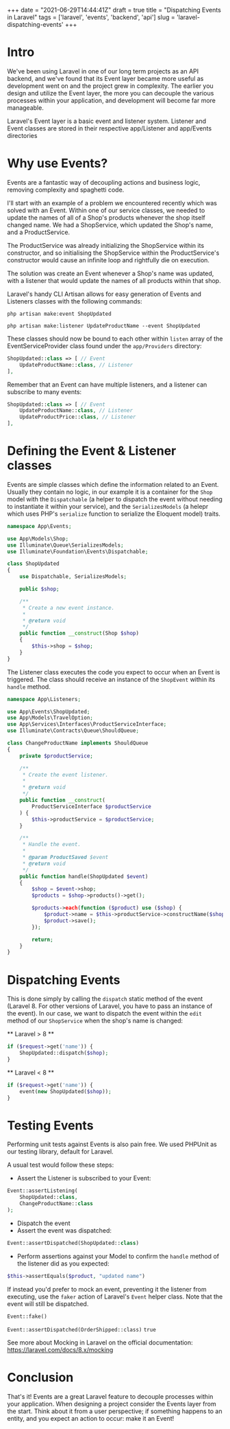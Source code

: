 +++
date = "2021-06-29T14:44:41Z"
draft = true
title = "Dispatching Events in Laravel"
tags  = ['laravel', 'events', 'backend', 'api']
slug  = 'laravel-dispatching-events'
+++

# Intro

We've been using Laravel in one of our long term projects as an API backend, and we've found that its Event layer became more useful as development went on and the project grew in complexity. The earlier you design and utilize the Event layer, the more you can decouple the various processes within your application, and development will become far more manageable.

Laravel's Event layer is a basic event and listener system. Listener and Event classes are stored in their respective app/Listener and app/Events directories

# Why use Events?

Events are a fantastic way of decoupling actions and business logic, removing complexity and spaghetti code. 

I'll start with an example of a problem we encountered recently which was solved with an Event. Within one of our service classes, we needed to update the names of all of a Shop's products whenever the shop itself changed name. We had a ShopService, which updated the Shop's name, and a ProductService. 

The ProductService was already initializing the ShopService within its constructor, and so initialising the ShopService within the ProductService's constructor would cause an infinite loop and rightfully die on execution.

The solution was create an Event whenever a Shop's name was updated, with a listener that would update the names of all products within that shop. 

Laravel's handy CLI Artisan allows for easy generation of Events and Listeners classes with the following commands:

`php artisan make:event ShopUpdated`

`php artisan make:listener UpdateProductName --event ShopUpdated`

These classes should now be bound to each other within `listen` array of the EventServiceProvider class found under the `app/Providers` directory:

```php
ShopUpdated::class => [ // Event
    UpdateProductName::class, // Listener
],
```

Remember that an Event can have multiple listeners, and a listener can subscribe to many events:

```php
ShopUpdated::class => [ // Event
    UpdateProductName::class, // Listener
    UpdateProductPrice::class, // Listener
],
```

# Defining the Event & Listener classes

Events are simple classes which define the information related to an Event. Usually they contain no logic, in our example it is a container for the `Shop` model with the `Dispatchable` (a helper to dispatch the event without needing to instantiate it within your service), and the `SerializesModels` (a helepr which uses PHP's `serialize` function to serialize the Eloquent model) traits.


```php
namespace App\Events;

use App\Models\Shop;
use Illuminate\Queue\SerializesModels;
use Illuminate\Foundation\Events\Dispatchable;

class ShopUpdated
{
    use Dispatchable, SerializesModels;

    public $shop;

    /**
     * Create a new event instance.
     *
     * @return void
     */
    public function __construct(Shop $shop)
    {
        $this->shop = $shop;
    }
}
```

The Listener class executes the code you expect to occur when an Event is triggered. The class should receive an instance of the `ShopEvent` within its `handle` method.


```php
namespace App\Listeners;

use App\Events\ShopUpdated;
use App\Models\TravelOption;
use App\Services\Interfaces\ProductServiceInterface;
use Illuminate\Contracts\Queue\ShouldQueue;

class ChangeProductName implements ShouldQueue
{
    private $productService;

    /**
     * Create the event listener.
     *
     * @return void
     */
    public function __construct(
        ProductServiceInterface $productService
    ) {
        $this->productService = $productService;
    }

    /**
     * Handle the event.
     *
     * @param ProductSaved $event
     * @return void
     */
    public function handle(ShopUpdated $event)
    {
        $shop = $event->shop;
        $products = $shop->products()->get();

        $products->each(function ($product) use ($shop) {
            $product->name = $this->productService->constructName($shop);
            $product->save();
        });

        return;
    }
}
```

# Dispatching Events

This is done simply by calling the `dispatch` static method of the event (Laravel 8. For other versions of Laravel, you have to pass an instance of the event). In our case, we want to dispatch the event within the `edit` method of our `ShopService` when the shop's name is changed:


** Laravel > 8 **
```php
if ($request->get('name')) {
    ShopUpdated::dispatch($shop);        
}
```

** Laravel < 8 **
```php
if ($request->get('name')) {
    event(new ShopUpdated($shop));
}
```

# Testing Events

Performing unit tests against Events is also pain free. We used PHPUnit as our testing library, default for Laravel. 

A usual test would follow these steps:

* Assert the Listener is subscribed to your Event:
```php
Event::assertListening(
    ShopUpdated::class,
    ChangeProductName::class
);
```

* Dispatch the event
* Assert the event was dispatched:
```php
Event::assertDispatched(ShopUpdated::class)
```

* Perform assertions against your Model to confirm the `handle` method of the listener did as you expected:
```php
$this->assertEquals($product, "updated name")
```

If instead you'd prefer to mock an event, preventing it the listener from executing, use the `faker` action of Laravel's `Event` helper class. Note that the event will still be dispatched.

`Event::fake()`

`Event::assertDispatched(OrderShipped::class)`
`true`

See more about Mocking in Laravel on the official documentation: https://laravel.com/docs/8.x/mocking

# Conclusion

That's it! Events are a great Laravel feature to decouple processes within your application. When designing a project consider the Events layer from the start. Think about it from a user perspective; if something happens to an entity, and you expect an action to occur: make it an Event!




